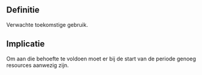 ## Definitie
Verwachte toekomstige gebruik. 

## Implicatie
Om aan die behoefte te voldoen moet er bij de start van de periode genoeg resources aanwezig zijn. 
